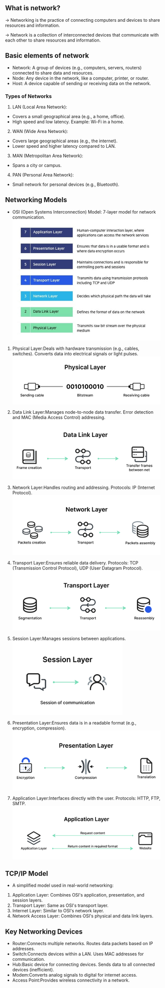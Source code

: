 ## What is network?
-> Networking is the practice of connecting computers and devices to share resources and information.

-> Network is a collection of interconnected devices that communicate with each other to share resources and information.

## Basic elements of network
- Network: A group of devices (e.g., computers, servers, routers) connected to share data and resources.
- Node: Any device in the network, like a computer, printer, or router.
- Host: A device capable of sending or receiving data on the network.

### Types of Networks
1. LAN (Local Area Network):
- Covers a small geographical area (e.g., a home, office).
- High speed and low latency.
Example: Wi-Fi in a home.

2. WAN (Wide Area Network):
- Covers large geographical areas (e.g., the internet).
- Lower speed and higher latency compared to LAN.

3. MAN (Metropolitan Area Network):
- Spans a city or campus.
4. PAN (Personal Area Network):
- Small network for personal devices (e.g., Bluetooth).

## Networking Models
- OSI (Open Systems Interconnection) Model: 7-layer model for network communication.
![alt text](image-7.png)

1. Physical Layer:Deals with hardware transmission (e.g., cables, switches).
Converts data into electrical signals or light pulses.
![alt text](image.png)

2. Data Link Layer:Manages node-to-node data transfer.
Error detection and MAC (Media Access Control) addressing.
![alt text](image-1.png)
3. Network Layer:Handles routing and addressing.
Protocols: IP (Internet Protocol).
![alt text](image-2.png)
4. Transport Layer:Ensures reliable data delivery.
Protocols: TCP (Transmission Control Protocol), UDP (User Datagram Protocol).
![alt text](image-3.png)
5. Session Layer:Manages sessions between applications.
![alt text](image-4.png)
6. Presentation Layer:Ensures data is in a readable format (e.g., encryption, compression).
![alt text](image-5.png)
7. Application Layer:Interfaces directly with the user.
Protocols: HTTP, FTP, SMTP.
![alt text](image-6.png)


## TCP/IP Model
- A simplified model used in real-world networking:

1. Application Layer: Combines OSI's application, presentation, and session layers.
2. Transport Layer: Same as OSI's transport layer.
3. Internet Layer: Similar to OSI's network layer.
4. Network Access Layer: Combines OSI's physical and data link layers.

## Key Networking Devices
- Router:Connects multiple networks.
Routes data packets based on IP addresses.
- Switch:Connects devices within a LAN.
Uses MAC addresses for communication.
- Hub:Basic device for connecting devices.
Sends data to all connected devices (inefficient).
- Modem:Converts analog signals to digital for internet access.
- Access Point:Provides wireless connectivity in a network.

